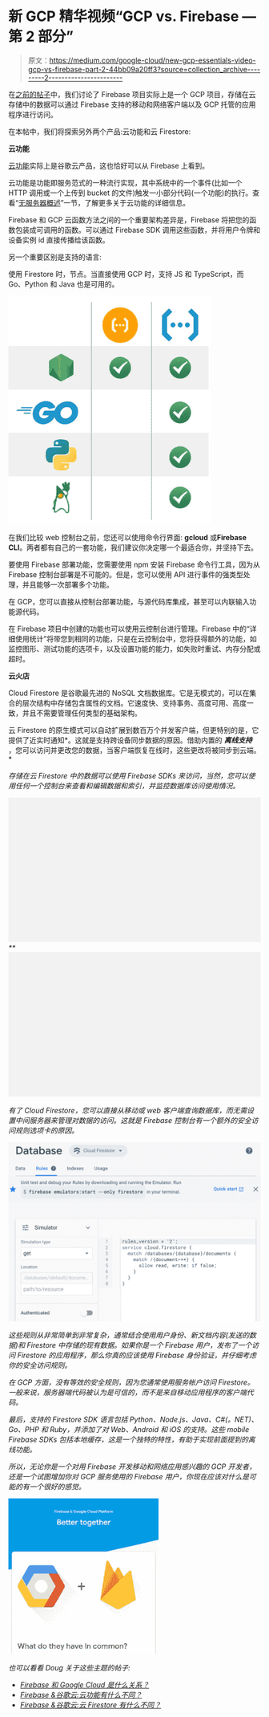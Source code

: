 # 新 GCP 精华视频“GCP vs. Firebase —第 2 部分”

> 原文：<https://medium.com/google-cloud/new-gcp-essentials-video-gcp-vs-firebase-part-2-44bb09a20ff3?source=collection_archive---------2----------------------->

在[之前的帖子](/google-cloud/new-gcp-essentials-video-gcp-vs-firebase-part-1-f6a0c73f680a)中，我们讨论了 Firebase 项目实际上是一个 GCP 项目，存储在云存储中的数据可以通过 Firebase 支持的移动和网络客户端以及 GCP 托管的应用程序进行访问。

在本帖中，我们将探索另外两个产品:云功能和云 Firestore:

**云功能**

[云功能](http://cloud.google.com/functions)实际上是谷歌云产品，这也恰好可以从 Firebase 上看到。

云功能是功能即服务范式的一种流行实现，其中系统中的一个事件(比如一个 HTTP 调用或一个上传到 bucket 的文件)触发一小部分代码(一个功能)的执行。查看“[无服务器概述](/google-cloud/gcp-essentials-serverless-overview-4b5c14ec49c1)”一节，了解更多关于云功能的详细信息。

Firebase 和 GCP 云函数方法之间的一个重要架构差异是，Firebase 将把您的函数包装成可调用的函数。可以通过 Firebase SDK 调用这些函数，并将用户令牌和设备实例 id 直接传播给该函数。

另一个重要区别是支持的语言:

使用 Firestore 时，节点。当直接使用 GCP 时，支持 JS 和 TypeScript，而 Go、Python 和 Java 也是可用的。

![](img/eb852cfb0a38da7903ad173880b60372.png)

在我们比较 web 控制台之前，您还可以使用命令行界面: **gcloud** 或**Firebase CLI**。两者都有自己的一套功能，我们建议你决定哪一个最适合你，并坚持下去。

要使用 Firebase 部署功能，您需要使用 npm 安装 Firebase 命令行工具，因为从 Firebase 控制台部署是不可能的。但是，您可以使用 API 进行事件的强类型处理，并且能够一次部署多个功能。

在 GCP，您可以直接从控制台部署功能，与源代码库集成，甚至可以内联输入功能源代码。

在 Firebase 项目中创建的功能也可以使用云控制台进行管理。Firebase 中的“详细使用统计”将带您到相同的功能，只是在云控制台中，您将获得额外的功能，如监控图形、测试功能的选项卡，以及设置功能的能力，如失败时重试、内存分配或超时。

**云火店**

Cloud Firestore 是谷歌最先进的 NoSQL 文档数据库。它是无模式的，可以在集合的层次结构中存储包含属性的文档。它速度快、支持事务、高度可用、高度一致，并且不需要管理任何类型的基础架构。

云 Firestore 的原生模式可以自动扩展到数百万个并发客户端，但更特别的是，它提供了近实时通知*。这就是支持跨设备同步数据的原因。借助内置的 ***离线支持*** ，您可以访问并更改您的数据，当客户端恢复在线时，这些更改将被同步到云端。*

*存储在云 Firestore 中的数据可以使用 Firebase SDKs 来访问，当然，您可以使用任何一个控制台来查看和编辑数据和索引，并监控数据库访问使用情况。*

*![](img/31573030d1a65a61fbd5e375cc6c1f55.png)**![](img/31573030d1a65a61fbd5e375cc6c1f55.png)*

*有了 Cloud Firestore，您可以直接从移动或 web 客户端查询数据库，而无需设置中间服务器来管理对数据的访问。这就是 Firebase 控制台有一个额外的安全访问规则选项卡的原因。*

*![](img/1c7fadd15410cab6201509a781e61219.png)*

*这些规则从非常简单到非常复杂，通常结合使用用户身份、新文档内容(发送的数据)和 Firestore 中存储的现有数据。如果你是一个 Firebase 用户，发布了一个访问 Firestore 的应用程序，那么你真的应该使用 Firebase 身份验证，并仔细考虑你的安全访问规则。*

*在 GCP 方面，没有等效的安全规则，因为您通常使用服务帐户访问 Firestore。一般来说，服务器端代码被认为是可信的，而不是来自移动应用程序的客户端代码。*

*最后，支持的 Firestore SDK 语言包括 Python、Node.js、Java、C#(。NET)、Go、PHP 和 Ruby，并添加了对 Web、Android 和 iOS 的支持。这些 mobile Firebase SDKs 包括本地缓存，这是一个独特的特性，有助于实现前面提到的离线功能。*

*所以，无论你是一个对用 Firebase 开发移动和网络应用感兴趣的 GCP 开发者，还是一个试图增加你对 GCP 服务使用的 Firebase 用户，你现在应该对什么是可能的有一个很好的感觉。*

*![](img/ad4a43026fd12e09b16b92deaf0a4dbd.png)*

*也可以看看 Doug 关于这些主题的帖子:*

*   *[Firebase 和 Google Cloud 是什么关系？](/google-developers/whats-the-relationship-between-firebase-and-google-cloud-57e268a7ff6f)*
*   *[Firebase &谷歌云:云功能有什么不同？](/google-developers/firebase-google-cloud-whats-different-with-cloud-functions-612d9e1e89cb)*
*   *[Firebase &谷歌云:云 Firestore 有什么不同？](/google-developers/firebase-google-cloud-whats-different-with-cloud-firestore-40f1fc3e6d1e)*